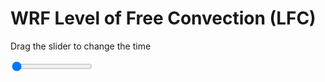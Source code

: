 <h1>WRF Level of Free Convection (LFC)</h1>
<p>Drag the slider to change the time</p>

<div class="slidecontainer">
<input oninput='setImage(this)' class="slider" type="range" min="0" max="31" value="0" step="1" />
<img id='img'/>
</div>

<script>
var img = document.getElementById('img');
var img_array = ['/assets/images/wrf/lc_wrfout_d01_2020-04-22_12:00:00.png',
'/assets/images/wrf/lc_wrfout_d01_2020-04-22_13:00:00.png',
'/assets/images/wrf/lc_wrfout_d01_2020-04-22_14:00:00.png',
'/assets/images/wrf/lc_wrfout_d01_2020-04-22_15:00:00.png',
'/assets/images/wrf/lc_wrfout_d01_2020-04-22_16:00:00.png',
'/assets/images/wrf/lc_wrfout_d01_2020-04-22_17:00:00.png',
'/assets/images/wrf/lc_wrfout_d01_2020-04-22_18:00:00.png',
'/assets/images/wrf/lc_wrfout_d01_2020-04-22_19:00:00.png',
'/assets/images/wrf/lc_wrfout_d01_2020-04-22_20:00:00.png',
'/assets/images/wrf/lc_wrfout_d01_2020-04-22_21:00:00.png',
'/assets/images/wrf/lc_wrfout_d01_2020-04-22_22:00:00.png',
'/assets/images/wrf/lc_wrfout_d01_2020-04-22_23:00:00.png',
'/assets/images/wrf/lc_wrfout_d01_2020-04-23_00:00:00.png',
'/assets/images/wrf/lc_wrfout_d01_2020-04-23_01:00:00.png',
'/assets/images/wrf/lc_wrfout_d01_2020-04-23_02:00:00.png',
'/assets/images/wrf/lc_wrfout_d01_2020-04-23_03:00:00.png',
'/assets/images/wrf/lc_wrfout_d01_2020-04-23_04:00:00.png',
'/assets/images/wrf/lc_wrfout_d01_2020-04-23_05:00:00.png',
'/assets/images/wrf/lc_wrfout_d01_2020-04-23_06:00:00.png',
'/assets/images/wrf/lc_wrfout_d01_2020-04-23_07:00:00.png',
'/assets/images/wrf/lc_wrfout_d01_2020-04-23_08:00:00.png',
'/assets/images/wrf/lc_wrfout_d01_2020-04-23_09:00:00.png',
'/assets/images/wrf/lc_wrfout_d01_2020-04-23_10:00:00.png',
'/assets/images/wrf/lc_wrfout_d01_2020-04-23_11:00:00.png',
'/assets/images/wrf/lc_wrfout_d01_2020-04-23_12:00:00.png',
'/assets/images/wrf/lc_wrfout_d01_2020-04-23_13:00:00.png',
'/assets/images/wrf/lc_wrfout_d01_2020-04-23_14:00:00.png',
'/assets/images/wrf/lc_wrfout_d01_2020-04-23_15:00:00.png',
'/assets/images/wrf/lc_wrfout_d01_2020-04-23_16:00:00.png',
'/assets/images/wrf/lc_wrfout_d01_2020-04-23_17:00:00.png',
'/assets/images/wrf/lc_wrfout_d01_2020-04-23_18:00:00.png',];
function setImage(obj)
{
        var value = obj.value;
        img.src = img_array[value];

}
</script>
